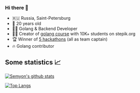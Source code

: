 ### Hi there 👋

* 🇷🇺 Russia, Saint-Petersburg
* 🚀 20 years old
* 👨‍💻 Golang & Backend Developer
* 👨‍🎓 Creator of [golang course](https://stepik.org/course/54403/) with 10K+ students on stepik.org
* 🏆 Winner of [5 hackathons](https://semyon.tech/#hackathons) (all as team captain)
* 🔥 Golang contributor

## Some statistics 📈

[![Semyon's github stats](https://github-readme-stats.vercel.app/api?username=semyon-dev&show_icons=true&count_private=true)](https://github.com/anuraghazra/github-readme-stats)

[![Top Langs](https://github-readme-stats.vercel.app/api/top-langs/?username=semyon-dev&count_private=true&langs_count=6)](https://github.com/anuraghazra/github-readme-stats)
